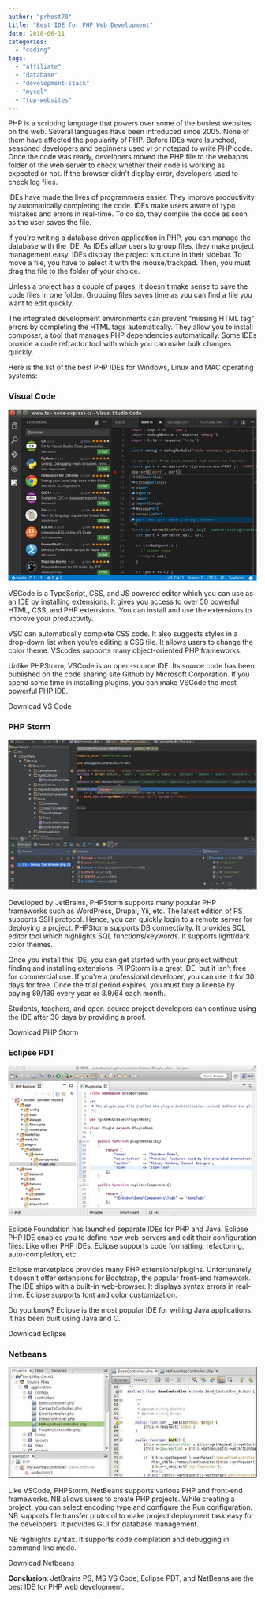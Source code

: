 ```yaml
---
author: "prhost78"
title: "Best IDE for PHP Web Development"
date: 2018-06-11
categories: 
  - "coding"
tags: 
  - "affiliate"
  - "database"
  - "development-stack"
  - "mysql"
  - "top-websites"
---
```


PHP is a scripting language that powers over some of the busiest websites on the web. Several languages have been introduced since 2005. None of them have affected the popularity of PHP. Before IDEs were launched, seasoned developers and beginners used vi or notepad to write PHP code. Once the code was ready, developers moved the PHP file to the webapps folder of the web server to check whether their code is working as expected or not. If the browser didn't display error, developers used to check log files.

IDEs have made the lives of programmers easier. They improve productivity by automatically completing the code. IDEs make users aware of typo mistakes and errors in real-time. To do so, they compile the code as soon as the user saves the file.

If you're writing a database driven application in PHP, you can manage the database with the IDE. As IDEs allow users to group files, they make project management easy. IDEs display the project structure in their sidebar. To move a file, you have to select it with the mouse/trackpad. Then, you must drag the file to the folder of your choice.

Unless a project has a couple of pages, it doesn't make sense to save the code files in one folder. Grouping files saves time as you can find a file you want to edit quickly.

The integrated development environments can prevent "missing HTML tag" errors by completing the HTML tags automatically. They allow you to install composer, a tool that manages PHP dependencies automatically. Some IDEs provide a code refractor tool with which you can make bulk changes quickly.

Here is the list of the best PHP IDEs for Windows, Linux and MAC operating systems:

### Visual Code

![Microsoft VS Code](images/Microsoft-VS-Code-1.jpg)

VSCode is a TypeScript, CSS, and JS powered editor which you can use as an IDE by installing extensions. It gives you access to over 50 powerful HTML, CSS, and PHP extensions. You can install and use the extensions to improve your productivity.

VSC can automatically complete CSS code. It also suggests styles in a drop-down list when you're editing a CSS file. It allows users to change the color theme. VScodes supports many object-oriented PHP frameworks.

Unlike PHPStorm, VSCode is an open-source IDE. Its source code has been published on the code sharing site Github by Microsoft Corporation. If you spend some time in installing plugins, you can make VSCode the most powerful PHP IDE.

Download VS Code

### PHP Storm

![PHP Storm](images/PHPStorm-1.jpg)

Developed by JetBrains, PHPStorm supports many popular PHP frameworks such as WordPress, Drupal, Yii, etc. The latest edition of PS supports SSH protocol. Hence, you can quickly login to a remote server for deploying a project. PHPStorm supports DB connectivity. It provides SQL editor tool which highlights SQL functions/keywords. It supports light/dark color themes.

Once you install this IDE, you can get started with your project without finding and installing extensions. PHPStorm is a great IDE, but it isn't free for commercial use. If you're a professional developer, you can use it for 30 days for free. Once the trial period expires, you must buy a license by paying $89/$189 every year or $8.9/$64 each month.

Students, teachers, and open-source project developers can continue using the IDE after 30 days by providing a proof.

Download PHP Storm

### Eclipse PDT

![Eclipse IDE](images/Eclipse-PHP-1.jpg)

Eclipse Foundation has launched separate IDEs for PHP and Java. Eclipse PHP IDE enables you to define new web-servers and edit their configuration files. Like other PHP IDEs, Eclipse supports code formatting, refactoring, auto-completion, etc.

Eclipse marketplace provides many PHP extensions/plugins. Unfortunately, it doesn't offer extensions for Bootstrap, the popular front-end framework. The IDE ships with a built-in web-browser. It displays syntax errors in real-time. Eclipse supports font and color customization.

Do you know? Eclipse is the most popular IDE for writing Java applications. It has been built using Java and C.

Download Eclipse

### Netbeans

![Netbeans IDE](images/Netbeans-PHP-1.jpg)

Like VSCode, PHPStorm, NetBeans supports various PHP and front-end frameworks. NB allows users to create PHP projects. While creating a project, you can select encoding type and configure the Run configuration. NB supports file transfer protocol to make project deployment task easy for the developers. It provides GUI for database management.

NB highlights syntax. It supports code completion and debugging in command line mode.

Download Netbeans

**Conclusion**: JetBrains PS, MS VS Code, Eclipse PDT, and NetBeans are the best IDE for PHP web development.
